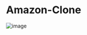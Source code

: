 # Amazon-Clone

![image](https://github.com/user-attachments/assets/e2738545-d3f7-40d4-a292-514289dd602d)
